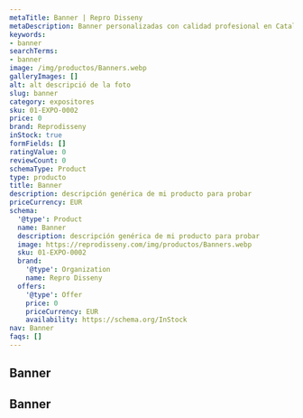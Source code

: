 ```yaml
---
metaTitle: Banner | Repro Disseny
metaDescription: Banner personalizadas con calidad profesional en Cataluña.
keywords:
- banner
searchTerms:
- banner
image: /img/productos/Banners.webp
galleryImages: []
alt: alt descripció de la foto
slug: banner
category: expositores
sku: 01-EXPO-0002
price: 0
brand: Reprodisseny
inStock: true
formFields: []
ratingValue: 0
reviewCount: 0
schemaType: Product
type: producto
title: Banner
description: descripción genérica de mi producto para probar
priceCurrency: EUR
schema:
  '@type': Product
  name: Banner
  description: descripción genérica de mi producto para probar
  image: https://reprodisseny.com/img/productos/Banners.webp
  sku: 01-EXPO-0002
  brand:
    '@type': Organization
    name: Repro Disseny
  offers:
    '@type': Offer
    price: 0
    priceCurrency: EUR
    availability: https://schema.org/InStock
nav: Banner
faqs: []
---
```


## Banner

## Banner
